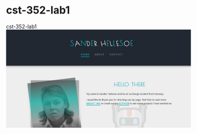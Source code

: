 # cst-352-lab1
cst-352-lab1
<br>
<img src="https://github.com/sanderhelleso/cst-352-lab1/blob/master/img/screenshot1.jpg" alt="Screenshot of app">
